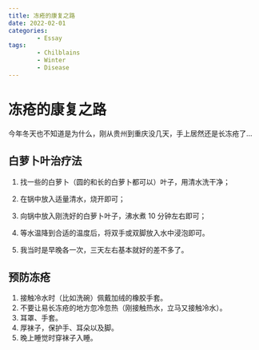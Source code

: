 ```yaml
---
title: 冻疮的康复之路
date: 2022-02-01
categories:
        - Essay
tags:
        - Chilblains
        - Winter
        - Disease
---
```


# 冻疮的康复之路

今年冬天也不知道是为什么，刚从贵州到重庆没几天，手上居然还是长冻疮了...

## 白萝卜叶治疗法

1. 找一些的白萝卜（圆的和长的白萝卜都可以）叶子，用清水洗干净；

2. 在锅中放入适量清水，烧开即可；

3. 向锅中放入刚洗好的白萝卜叶子，沸水煮 10 分钟左右即可；

4. 等水温降到合适的温度后，将双手或双脚放入水中浸泡即可。

5. 我当时是早晚各一次，三天左右基本就好的差不多了。

## 预防冻疮

1. 接触冷水时（比如洗碗）佩戴加绒的橡胶手套。
2. 不要让易长冻疮的地方忽冷忽热（刚接触热水，立马又接触冷水）。
3. 耳罩、手套。
4. 厚袜子，保护手、耳朵以及脚。
5. 晚上睡觉时穿袜子入睡。
